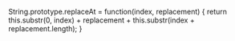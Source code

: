 String.prototype.replaceAt = function(index, replacement) {
  return this.substr(0, index) + replacement + this.substr(index + replacement.length);
}